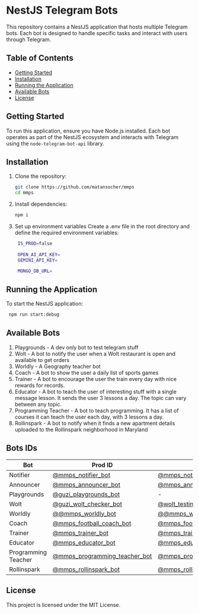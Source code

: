 # NestJS Telegram Bots

This repository contains a NestJS application that hosts multiple Telegram bots. Each bot is designed to handle specific tasks and interact with users through Telegram.

## Table of Contents
- [Getting Started](#getting-started)
- [Installation](#installation)
- [Running the Application](#running-the-application)
- [Available Bots](#available-bots)
- [License](#license)

## Getting Started
To run this application, ensure you have Node.js installed. Each bot operates as part of the NestJS ecosystem and interacts with Telegram using the `node-telegram-bot-api` library.

## Installation
1. Clone the repository:
   ```bash
   git clone https://github.com/matansocher/mmps
   cd mmps
   ```
2. Install dependencies:
   ```bash
   npm i
   ```
3. Set up environment variables
   Create a .env file in the root directory and define the required environment variables:
   ```bash
    IS_PROD=false
    
    OPEN_AI_API_KEY=
    GEMINI_API_KEY=

    MONGO_DB_URL=
   ```


## Running the Application
To start the NestJS application:

   ```bash
    npm run start:debug
   ```

## Available Bots
1. Playgrounds - A dev only bot to test telegram stuff
2. Wolt - A bot to notify the user when a Wolt restaurant is open and available to get orders
3. Worldly - A Geography teacher bot
4. Coach - A bot to show the user a daily list of sports games
5. Trainer - A bot to encourage the user the train every day with nice rewards for records.
6. Educator - A bot to teach the user of interesting stuff with a single message lesson. It sends the user 3 lessons a day. The topic can vary between any topic.
7. Programming Teacher - A bot to teach programming. It has a list of courses it can teach the user each day,  with 3 lessons a day.
8. Rollinspark - A bot to notify when it finds a new apartment details uploaded to the Rollinspark neighborhood in Maryland

## Bots IDs

| **Bot**             | **Prod ID**                                                                                | **Testing ID**                                                                                     |
|---------------------|--------------------------------------------------------------------------------------------|----------------------------------------------------------------------------------------------------|
| Notifier            | [@mmps_notifier_bot](https://web.telegram.org/k/#@mmps_notifier_bot)                       | [@mmps_notifier_staging_bot](https://web.telegram.org/k/#@mmps_notifier_staging_bot)               |
| Announcer           | [@mmps_announcer_bot](https://web.telegram.org/k/#@mmps_announcer_bot)                     | [@mmps_announcer_staging_bot](https://web.telegram.org/k/#@mmps_announcer_staging_bot)                     |
| Playgrounds         | [@guzi_playgrounds_bot](https://web.telegram.org/k/#@guzi_playgrounds_bot)                 | -                                                                                                  |
| Wolt                | [@guzi_wolt_checker_bot](https://web.telegram.org/k/#@guzi_wolt_checker_bot)               | [@wolt_testing_bot](https://web.telegram.org/k/#@wolt_testing_bot)                                 |
| Worldly             | [@@mmps_worldly_bot](https://web.telegram.org/k/#@mmps_worldly_staging_bot)               | [@@mmps_worldly_staging_bot](https://web.telegram.org/k/#@mmps_worldly_staging_bot)                                 |
| Coach               | [@mmps_football_coach_bot](https://web.telegram.org/k/#@mmps_football_coach_bot)           | [@mmps_football_coach_staging_bot](https://web.telegram.org/k/#@mmps_football_coach_staging_bot)   |
| Trainer             | [@mmps_trainer_bot](https://web.telegram.org/k/#@mmps_trainer_bot)                         | [@mmps_trainer_stg_bot](https://web.telegram.org/k/#@mmps_trainer_stg_bot)                         |
| Educator            | [@mmps_educator_bot](https://web.telegram.org/k/#@mmps_educator_bot)                       | [@mmps_educator_stg_bot](https://web.telegram.org/k/#@mmps_educator_stg_bot)                       |
| Programming Teacher | [@mmps_programming_teacher_bot](https://web.telegram.org/k/#@mmps_programming_teacher_bot) | [@mmps_programming_teacher_stg_bot](https://web.telegram.org/k/#@mmps_programming_teacher_stg_bot) |
| Rollinspark         | [@mmps_rollinspark_bot](https://web.telegram.org/k/#@mmps_rollinspark_bot)                 | [@mmps_rollinspark_staging_bot](https://web.telegram.org/k/#@mmps_rollinspark_staging_bot)         |

## License
This project is licensed under the MIT License.